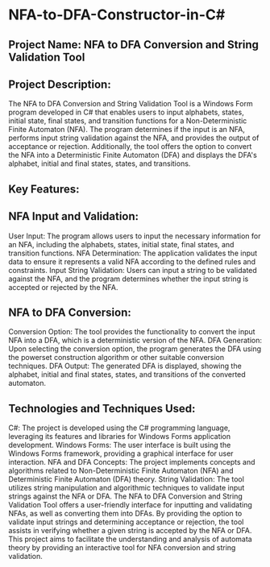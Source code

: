 # NFA-to-DFA-Constructor-in-C#

## Project Name: NFA to DFA Conversion and String Validation Tool

## Project Description:
The NFA to DFA Conversion and String Validation Tool is a Windows Form program developed in C# that enables users to input alphabets, states, initial state, final states, and transition functions for a Non-Deterministic Finite Automaton (NFA). The program determines if the input is an NFA, performs input string validation against the NFA, and provides the output of acceptance or rejection. Additionally, the tool offers the option to convert the NFA into a Deterministic Finite Automaton (DFA) and displays the DFA's alphabet, initial and final states, states, and transitions.

## Key Features:

## NFA Input and Validation:

User Input: The program allows users to input the necessary information for an NFA, including the alphabets, states, initial state, final states, and transition functions.
NFA Determination: The application validates the input data to ensure it represents a valid NFA according to the defined rules and constraints.
Input String Validation: Users can input a string to be validated against the NFA, and the program determines whether the input string is accepted or rejected by the NFA.

## NFA to DFA Conversion:

Conversion Option: The tool provides the functionality to convert the input NFA into a DFA, which is a deterministic version of the NFA.
DFA Generation: Upon selecting the conversion option, the program generates the DFA using the powerset construction algorithm or other suitable conversion techniques.
DFA Output: The generated DFA is displayed, showing the alphabet, initial and final states, states, and transitions of the converted automaton.


## Technologies and Techniques Used:

C#: The project is developed using the C# programming language, leveraging its features and libraries for Windows Forms application development.
Windows Forms: The user interface is built using the Windows Forms framework, providing a graphical interface for user interaction.
NFA and DFA Concepts: The project implements concepts and algorithms related to Non-Deterministic Finite Automaton (NFA) and Deterministic Finite Automaton (DFA) theory.
String Validation: The tool utilizes string manipulation and algorithmic techniques to validate input strings against the NFA or DFA.
The NFA to DFA Conversion and String Validation Tool offers a user-friendly interface for inputting and validating NFAs, as well as converting them into DFAs. By providing the option to validate input strings and determining acceptance or rejection, the tool assists in verifying whether a given string is accepted by the NFA or DFA. This project aims to facilitate the understanding and analysis of automata theory by providing an interactive tool for NFA conversion and string validation.

